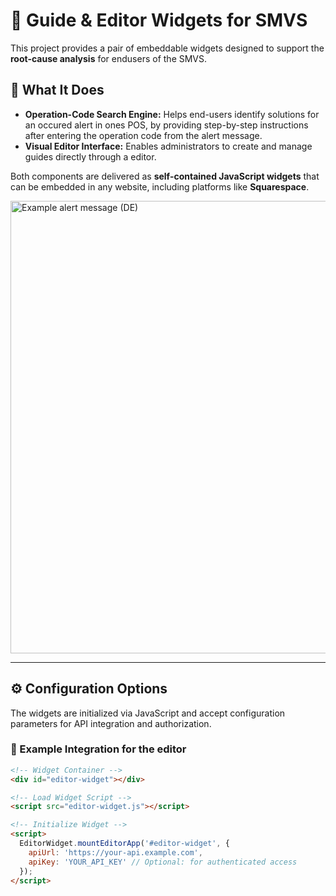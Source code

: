 # 📘 Guide & Editor Widgets for SMVS

This project provides a pair of embeddable widgets designed to support the **root-cause analysis** for endusers of the SMVS.

## 🧠 What It Does

- **Operation-Code Search Engine:** Helps end-users identify solutions for an occured alert in ones POS, by providing step-by-step instructions after entering the operation code from the alert message.
- **Visual Editor Interface:** Enables administrators to create and manage guides directly through a editor.

Both components are delivered as **self-contained JavaScript widgets** that can be embedded in any website, including platforms like **Squarespace**.

<img width="724" alt="Example alert message (DE)" src="https://github.com/user-attachments/assets/49805fa0-8aca-40a9-86ee-00018d34faeb" />


---

## ⚙️ Configuration Options

The widgets are initialized via JavaScript and accept configuration parameters for API integration and authorization.

### 🔧 Example Integration for the editor

```html
<!-- Widget Container -->
<div id="editor-widget"></div>

<!-- Load Widget Script -->
<script src="editor-widget.js"></script>

<!-- Initialize Widget -->
<script>
  EditorWidget.mountEditorApp('#editor-widget', {
    apiUrl: 'https://your-api.example.com',
    apiKey: 'YOUR_API_KEY' // Optional: for authenticated access
  });
</script>
